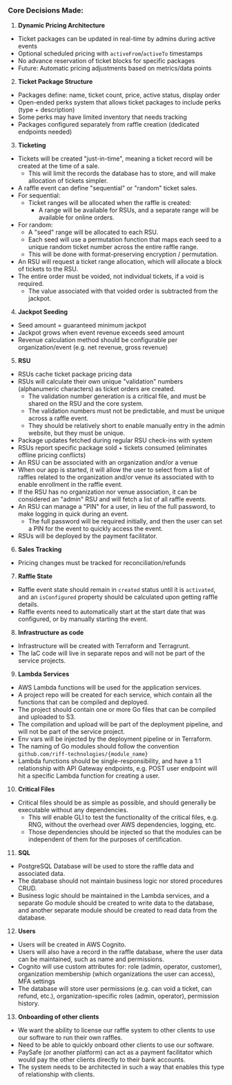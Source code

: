 ### Core Decisions Made:

1. **Dynamic Pricing Architecture**
- Ticket packages can be updated in real-time by admins during active events
- Optional scheduled pricing with `activeFrom`/`activeTo` timestamps
- No advance reservation of ticket blocks for specific packages
- Future: Automatic pricing adjustments based on metrics/data points
2. **Ticket Package Structure**
- Packages define: name, ticket count, price, active status, display order
- Open-ended perks system that allows ticket packages to include perks (type + description)
- Some perks may have limited inventory that needs tracking
- Packages configured separately from raffle creation (dedicated endpoints needed)
3. **Ticketing**
- Tickets will be created "just-in-time", meaning a ticket record will be created at the time of a sale.
  - This will limit the records the database has to store, and will make allocation of tickets simpler.
- A raffle event can define "sequential" or "random" ticket sales.
- For sequential:
  - Ticket ranges will be allocated when the raffle is created:
    - A range will be available for RSUs, and a separate range will be available for online orders.
- For random:
  - A "seed" range will be allocated to each RSU.
  - Each seed will use a permutation function that maps each seed to a unique random ticket number across the entire raffle range.
  - This will be done with format-preserving encryption / permutation.
- An RSU will request a ticket range allocation, which will allocate a block of tickets to the RSU.
- The entire order must be voided, not individual tickets, if a void is required.
  - The value associated with that voided order is subtracted from the jackpot.
4. **Jackpot Seeding**
- Seed amount = guaranteed minimum jackpot
- Jackpot grows when event revenue exceeds seed amount
- Revenue calculation method should be configurable per organization/event (e.g. net revenue, gross revenue)
5. **RSU**
- RSUs cache ticket package pricing data
- RSUs will calculate their own unique "validation" numbers (alphanumeric characters) as ticket orders are created.
  - The validation number generation is a critical file, and must be shared on the RSU and the core system.
  - The validation numbers must not be predictable, and must be unique across a raffle event.
  - They should be relatively short to enable manually entry in the admin website, but they must be unique.
- Package updates fetched during regular RSU check-ins with system
- RSUs report specific package sold + tickets consumed (eliminates offline pricing conflicts)
- An RSU can be associated with an organization and/or a venue
- When our app is started, it will allow the user to select from a list of raffles related to the organization and/or venue its associated with to enable enrollment in the raffle event.
- If the RSU has no organization nor venue association, it can be considered an "admin" RSU and will fetch a list of all raffle events.
- An RSU can manage a "PIN" for a user, in lieu of the full password, to make logging in quick during an event.
  - The full password will be required initially, and then the user can set a PIN for the event to quickly access the event.
- RSUs will be deployed by the payment facilitator.
6. **Sales Tracking**
- Pricing changes must be tracked for reconciliation/refunds
7. **Raffle State**
- Raffle event state should remain in `created` status until it is `activated`, and an `isConfigured` property should be calculated upon getting raffle details.
- Raffle events need to automatically start at the start date that was configured, or by manually starting the event.
8. **Infrastructure as code**
- Infrastructure will be created with Terraform and Terragrunt.
- The IaC code will live in separate repos and will not be part of the service projects.
9. **Lambda Services**
- AWS Lambda functions will be used for the application services.
- A project repo will be created for each service, which contain all the functions that can be compiled and deployed.
- The project should contain one or more Go files that can be compiled and uploaded to S3.
- The compilation and upload will be part of the deployment pipeline, and will not be part of the service project.
- Env vars will be injected by the deployment pipeline or in Terraform.
- The naming of Go modules should follow the convention `github.com/riff-technologies/{module_name}`
- Lambda functions should be single-responsibility, and have a 1:1 relationship with API Gateway endpoints, e.g. POST user endpoint will hit a specific Lambda function for creating a user.
10. **Critical Files**
- Critical files should be as simple as possible, and should generally be executable without any dependencies.
  - This will enable GLI to test the functionality of the critical files, e.g. RNG, without the overhead over AWS dependencies, logging, etc.
  - Those dependencies should be injected so that the modules can be independent of them for the purposes of certification.
11. **SQL**
- PostgreSQL Database will be used to store the raffle data and associated data.
- The database should not maintain business logic nor stored procedures CRUD.
- Business logic should be maintained in the Lambda services, and a separate Go module should be created to write data to the database, and another separate module should be created to read data from the database.
12. **Users**
- Users will be created in AWS Cognito.
- Users will also have a record in the raffle database, where the user data can be maintained, such as name and permissions.
- Cognito will use custom attributes for: role (admin, operator, customer), organization membership (which organizations the user can access), MFA settings
- The database will store user permissions (e.g. can void a ticket, can refund, etc.), organization-specific roles (admin, operator), permission history.
13. **Onboarding of other clients**
- We want the ability to license our raffle system to other clients to use our software to run their own raffles.
- Need to be able to quickly onboard other clients to use our software.
- PaySafe (or another platform) can act as a payment facilitator which would pay the other clients directly to their bank accounts.
- The system needs to be architected in such a way that enables this type of relationship with clients.
